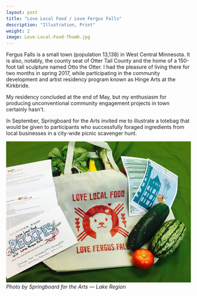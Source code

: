 ```yaml
---
layout: post
title: "Love Local Food / Love Fergus Falls"
description: "Illustration, Print"
weight: 2
image: Love-Local-Food-Thumb.jpg
---
```

Fergus Falls is a small town (population 13,138) in West Central Minnesota. It is also, notably, the county seat of Otter Tail County and the home of a 150-foot tall sculpture named Otto the Otter. I had the pleasure of living there for two months in spring 2017, while participating in the community development and artist residency program known as Hinge Arts at the Kirkbride.

My residency concluded at the end of May, but my enthusiasm for producing unconventional community engagement projects in town certainly hasn't.

In September, Springboard for the Arts invited me to illustrate a totebag that would be given to participants who successfully foraged ingredients from local businesses in a city-wide picnic scavenger hunt. 

![Photo of totebag](/assets/img/Totebag.jpg)
_Photo by Springboard for the Arts — Lake Region_